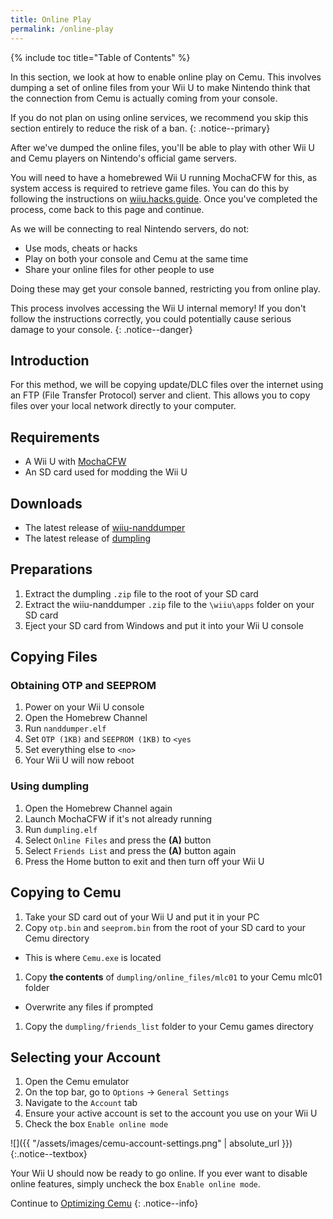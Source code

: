 ```yaml
---
title: Online Play
permalink: /online-play
---
```


{% include toc title="Table of Contents" %}

In this section, we look at how to enable online play on Cemu. This involves dumping a set of online files from your Wii U to make Nintendo think that the connection from Cemu is actually coming from your console.

If you do not plan on using online services, we recommend you skip this section entirely to reduce the risk of a ban.
{: .notice--primary}

After we've dumped the online files, you'll be able to play with other Wii U and Cemu players on Nintendo's official game servers.

You will need to have a homebrewed Wii U running MochaCFW for this, as system access is required to retrieve game files. You can do this by following the instructions on [wiiu.hacks.guide](https://wiiu.hacks.guide/). Once you've completed the process, come back to this page and continue.

As we will be connecting to real Nintendo servers, do not:
- Use mods, cheats or hacks
- Play on both your console and Cemu at the same time
- Share your online files for other people to use

Doing these may get your console banned, restricting you from online play.

This process involves accessing the Wii U internal memory! If you don't follow the instructions correctly, you could potentially cause serious damage to your console.
{: .notice--danger}

## Introduction

For this method, we will be copying update/DLC files over the internet using an FTP (File Transfer Protocol) server and client. This allows you to copy files over your local network directly to your computer.

## Requirements

- A Wii U with [MochaCFW](https://wiiu.hacks.guide/)
- An SD card used for modding the Wii U

## Downloads

- The latest release of [wiiu-nanddumper](https://github.com/koolkdev/wiiu-nanddumper/releases/latest)
- The latest release of [dumpling](https://github.com/emiyl/dumpling/releases/latest)

## Preparations

1. Extract the dumpling `.zip` file to the root of your SD card
1. Extract the wiiu-nanddumper `.zip` file to the `\wiiu\apps` folder on your SD card
1. Eject your SD card from Windows and put it into your Wii U console

## Copying Files

### Obtaining OTP and SEEPROM

1. Power on your Wii U console
1. Open the Homebrew Channel
1. Run `nanddumper.elf`
1. Set `OTP (1KB)` and `SEEPROM (1KB)` to `<yes`
1. Set everything else to `<no>`
1. Your Wii U will now reboot

### Using dumpling

1. Open the Homebrew Channel again
1. Launch MochaCFW if it's not already running
1. Run `dumpling.elf`
1. Select `Online Files` and press the **(A)** button
1. Select `Friends List` and press the **(A)** button again
1. Press the Home button to exit and then turn off your Wii U

## Copying to Cemu

1. Take your SD card out of your Wii U and put it in your PC
1. Copy `otp.bin` and `seeprom.bin` from the root of your SD card to your Cemu directory
  - This is where `Cemu.exe` is located
1. Copy **the contents** of `dumpling/online_files/mlc01` to your Cemu mlc01 folder
  - Overwrite any files if prompted
1. Copy the `dumpling/friends_list` folder to your Cemu games directory

## Selecting your Account

1. Open the Cemu emulator
1. On the top bar, go to `Options` -> `General Settings`
1. Navigate to the `Account` tab
1. Ensure your active account is set to the account you use on your Wii U
1. Check the box `Enable online mode`

![]({{ "/assets/images/cemu-account-settings.png" | absolute_url }})
{:.notice--textbox}

Your Wii U should now be ready to go online. If you ever want to disable online features, simply uncheck the box `Enable online mode`.

Continue to [Optimizing Cemu](optimizing-cemu)
{: .notice--info}
